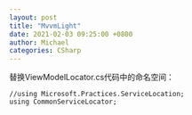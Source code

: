 ```yaml
---
layout: post
title: "MvvmLight"
date: 2021-02-03 09:25:00 +0800
author: Michael
categories: CSharp
---
```


替换ViewModelLocator.cs代码中的命名空间：

	//using Microsoft.Practices.ServiceLocation;
	using CommonServiceLocator;